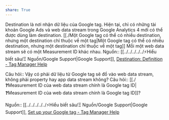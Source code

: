 ```yaml
---
share: True
---
```

Destination là nơi nhận dữ liệu của Google tag. Hiện tại, chỉ có những tài khoản Google Ads và web data stream trong Google Analytics 4 mới có thể được dùng làm destination.
[[./Một Google tag có thể có nhiều destination, nhưng một destination chỉ thuộc về một tag|Một Google tag có thể có nhiều destination, nhưng một destination chỉ thuộc về một tag]] 
Mỗi một web data stream sẽ có một Measurement ID khác nhau. 
Nguồn:: [[../../../../../⚡Hiểu biết sâu/Ξ Nguồn/Google Support|Google Support]], [Destination: Definition - Tag Manager Help](https://support.google.com/tagmanager/answer/12324388?sjid=14081765469960323685-AP)

Câu hỏi:: Vậy có phải dữ liệu từ Google tag sẽ đổ vào web data stream, không phải property hay app data stream không?
Câu hỏi:: [[./❓Measurement ID của web data stream chính là Google tag ID|❓Measurement ID của web data stream chính là Google tag ID]]?

Nguồn:: [[../../../../../⚡Hiểu biết sâu/Ξ Nguồn/Google Support|Google Support]], [Set up your Google tag - Tag Manager Help](https://support.google.com/tagmanager/answer/12002338?sjid=8841841083182692322-AP&hl=en#zippy=%2Cm%C3%A3-th%E1%BA%BB-google-l%C3%A0-g%C3%AC%2Cwhat-is-a-google-tag-id%2Cgoogle-analytics-instructions%2Cgoogle-tag-manager-instructions%2Cwhat-is-a-destination%2Cwhat-is-a-destination-id)